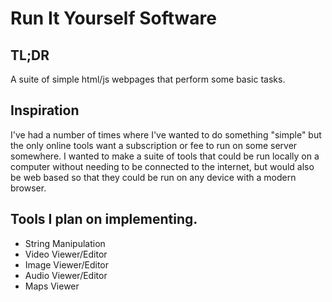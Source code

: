 # Run It Yourself Software

## TL;DR

A suite of simple html/js webpages that perform some basic tasks.

## Inspiration

I've had a number of times where I've wanted to do something "simple" but the only online tools want a subscription or fee to run on some server somewhere. I wanted to make a suite of tools that could be run locally on a computer without needing to be connected to the internet, but would also be web based so that they could be run on any device with a modern browser.

## Tools I plan on implementing.
* String Manipulation
* Video Viewer/Editor
* Image Viewer/Editor
* Audio Viewer/Editor
* Maps Viewer
